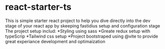 # react-starter-ts

This is simple starter react project to help you dive directly into the dev stage of your react app by skeeping fastidius setup and configuration stage
The project setup includ:
*Styling using sass
*Greate redux setup with typeScrip
*Tailwind css setup
*Project bootstraped using @vite to provide great experiance development and optimaization

